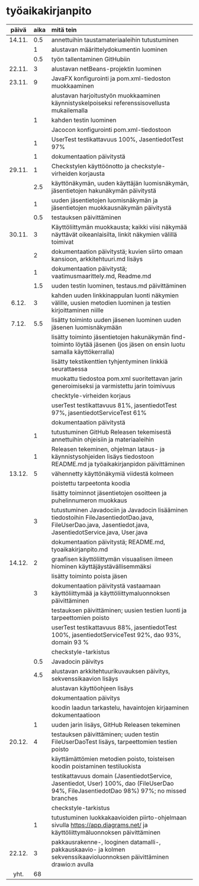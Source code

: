 # työaikakirjanpito

| päivä	| aika | mitä tein  |
| :----: | :----- | :----- |
| 14.11. | 0.5	  | annettuihin taustamateriaaleihin tutustuminen | 
|	 | 1      | alustavan määrittelydokumentin luominen |
|        | 0.5    | työn tallentaminen GitHubiin |
| 22.11. | 3      | alustavan netBeans-projektin luominen |
| 23.11. | 9      | JavaFX konfigurointi ja pom.xml-tiedoston muokkaaminen |
|        |        | alustavan harjoitustyön muokkaaminen käynnistyskelpoiseksi referenssisovellusta mukailemalla |
|        | 1      | kahden testin luominen |
|        |        | Jacocon konfigurointi pom.xml-tiedostoon | 
|        | 1      | UserTest testikattavuus 100%, JasentiedotTest 97% |
|        | 1      | dokumentaation päivitystä |
| 29.11. | 1      | Checkstylen käyttöönotto ja checkstyle-virheiden korjausta
|        | 2.5    | käyttönäkymän, uuden käyttäjän luomisnäkymän, jäsentietojen hakunäkymän päivitystä |
|        | 1      | uuden jäsentietojen luomisnäkymän ja jäsentietojen muokkausnäkymän päivitystä |
|        | 0.5    | testauksen päivittäminen |
| 30.11. | 3      | Käyttöliittymän muokkausta; kaikki viisi näkymää näyttävät oikeanlaisilta, linkit näkymien välillä toimivat |
|        | 2      | dokumentaation päivitystä; kuvien siirto omaan kansioon, arkkitehtuuri.md lisäys |  
|        | 1      | dokumentaation päivitystä; vaatimusmaarittely.md, Readme.md |
|        | 1.5    | uuden testin luominen, testaus.md päivittäminen |
| 6.12.  | 3      | kahden uuden linkkinappulan luonti näkymien välille, uusien metodien luominen ja testien kirjoittaminen niille | 
| 7.12.  | 5.5    | lisätty toiminto uuden jäsenen luominen uuden jäsenen luomisnäkymään |
|        |        | lisätty toiminto jäsentietojen hakunäkymän find- toiminto löytää jäsenen (jos jäsen on ensin luotu samalla käyttökerralla) |
|        |        | lisätty tekstikenttien tyhjentyminen linkkiä seurattaessa |
|        |        | muokattu tiedostoa pom.xml suoritettavan jarin generoimiseksi ja varmistettu jarin toimivuus |
|        |        | checktyle-virheiden korjaus |
|        |        | userTest testikattavuus 81%, jasentiedotTest 97%, jasentiedotServiceTest 61% |
|        |        | dokumentaation päivitystä |
|        | 1      | tutustuminen GitHub Releasen tekemisestä annettuihin ohjeisiin ja materiaaleihin |
|        | 1      | Releasen tekeminen, ohjelman lataus- ja käynnistysohjeiden lisäys tiedostoon README.md ja työaikakirjanpidon päivittäminen |
| 13.12. | 5      | vähennetty käyttönäkymiä viidestä kolmeen |
|        |        | poistettu tarpeetonta koodia |
|        |        | lisätty toiminnot jäsentietojen osoitteen ja puhelinnumeron muokkaus |
|        | 3      | tutustuminen Javadociin ja Javadocin lisääminen tiedostoihin FileJasentiedotDao.java, FileUserDao.java, Jasentiedot.java, JasentiedotService.java, User.java |
|        |        | dokumentaation päivitystä; README.md, tyoaikakirjanpito.md |
| 14.12. | 2      | graafisen käyttöliittymän visuaalisen ilmeen hiominen käyttäjäystävällisemmäksi |
|        |        | lisätty toiminto poista jäsen |
|        | 3      | dokumentaation päivitystä vastaamaan käyttöliittymää ja käyttöliittymaluonnoksen päivittäminen |
|        |        | testauksen päivittäminen; uusien testien luonti ja tarpeettomien poisto |
|        |        | userTest testikattavuus 88%, jasentiedotTest 100%, jasentiedotServiceTest 92%, dao 93%, domain 93 % |
|        |        | checkstyle-tarkistus |
|        | 0.5    | Javadocin päivitys |
|        | 4.5    | alustavan arkkitehtuurikuvauksen päivitys, sekvenssikaavion lisäys |
|        |        | alustavan käyttöohjeen lisäys |
|        |        | dokumentaation päivitys |
|        |        | koodin laadun tarkastelu, havaintojen kirjaaminen dokumentaatioon |
|        | 1      | uuden jarin lisäys, GitHub Releasen tekeminen |
| 20.12. | 4      | testauksen päivittäminen; uuden testin FileUserDaoTest lisäys, tarpeettomien testien poisto |
|        |        | käyttämättömien metodien poisto, toisteisen koodin poistaminen testiluokista |
|        |        | testikattavuus domain (JasentiedotService, Jasentiedot, User) 100%, dao (FileUserDao 94%, FileJasentiedotDao 98%) 97%; no missed branches |
|        |        | checkstyle-tarkistus |
|        | 1      | tutustuminen luokkakaavioiden piirto-ohjelmaan sivulla https://app.diagrams.net/ ja käyttöliittymäluonnoksen päivittäminen |
| 22.12. | 3      | pakkausrakenne-, looginen datamalli-, pakkauskaavio- ja kolmen sekvenssikaavioluonnoksen päivittäminen drawio:n avulla |
| yht.	 | 68     | |